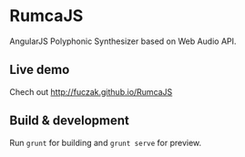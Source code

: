 # RumcaJS

AngularJS Polyphonic Synthesizer based on Web Audio API.

## Live demo

Chech out http://fuczak.github.io/RumcaJS

## Build & development

Run `grunt` for building and `grunt serve` for preview.
